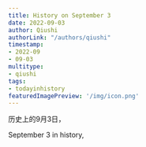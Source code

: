 ```yaml
---
title: History on September 3
date: 2022-09-03
author: Qiushi 
authorLink: "/authors/qiushi"
timestamp: 
- 2022-09
- 09-03
multitype: 
- qiushi
tags: 
- todayinhistory
featuredImagePreview: '/img/icon.png'
---
```









历史上的9月3日，

September 3 in history, 

<!--more-->

